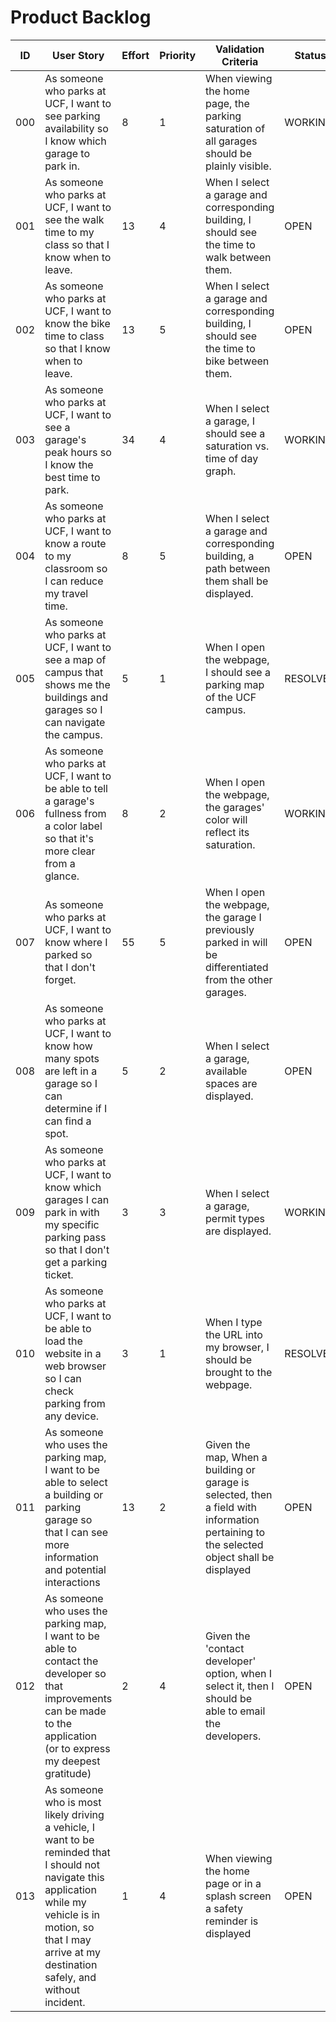 # Product Backlog

| ID | User Story | Effort | Priority | Validation Criteria | Status |
|----|------------|--------|----------|---------------------|--------|
| 000 | As someone who parks at UCF, I want to see parking availability so I know which garage to park in. | 8 | 1 | When viewing the home page, the parking saturation of all garages should be plainly visible. | WORKING |
| 001 | As someone who parks at UCF, I want to see the walk time to my class so that I know when to leave. | 13 | 4 | When I select a garage and corresponding building, I should see the time to walk between them. | OPEN |
| 002 | As someone who parks at UCF, I want to know the bike time to class so that I know when to leave. | 13 | 5 | When I select a garage and corresponding building, I should see the time to bike between them. | OPEN |
| 003 | As someone who parks at UCF, I want to see a garage's peak hours so I know the best time to park. | 34 | 4 | When I select a garage, I should see a saturation vs. time of day graph. | WORKING |
| 004 | As someone who parks at UCF, I want to know a route to my classroom so I can reduce my travel time. | 8 | 5 | When I select a garage and corresponding building, a path between them shall be displayed. | OPEN |
| 005 | As someone who parks at UCF, I want to see a map of campus that shows me the buildings and garages so I can navigate the campus. | 5 | 1 | When I open the webpage, I should see a parking map of the UCF campus. | RESOLVED|
| 006 | As someone who parks at UCF, I want to be able to tell a garage's fullness from a color label so that it's more clear from a glance. | 8 | 2 | When I open the webpage, the garages' color will reflect its saturation. | WORKING|
| 007 | As someone who parks at UCF, I want to know where I parked so that I don't forget. | 55 | 5 | When I open the webpage, the garage I previously parked in will be differentiated from the other garages. | OPEN |
| 008 | As someone who parks at UCF, I want to know how many spots are left in a garage so I can determine if I can find a spot. | 5 | 2 | When I select a garage, available spaces are displayed. | OPEN |
| 009 | As someone who parks at UCF, I want to know which garages I can park in with my specific parking pass so that I don't get a parking ticket. | 3 | 3 | When I select a garage, permit types are displayed. | WORKING|
| 010 | As someone who parks at UCF, I want to be able to load the website in a web browser so I can check parking from any device. | 3 | 1 | When I type the URL into my browser, I should be brought to the webpage. | RESOLVED |
| 011 | As someone who uses the parking map, I want to be able to select a building or parking garage so that I can see more information and potential interactions | 13 | 2 | Given the map, When a building or garage is selected, then a field with information pertaining to the selected object shall be displayed | OPEN |
| 012 | As someone who uses the parking map, I want to be able to contact the developer so that improvements can be made to the application (or to express my deepest gratitude) | 2 | 4 | Given the 'contact developer' option, when I select it, then I should be able to email the developers. | OPEN |
| 013 | As someone who is most likely driving a vehicle, I want to be reminded that I should not navigate this application while my vehicle is in motion, so that I may arrive at my destination safely, and without incident. | 1 | 4 | When viewing the home page or in a splash screen a safety reminder is displayed | OPEN |
